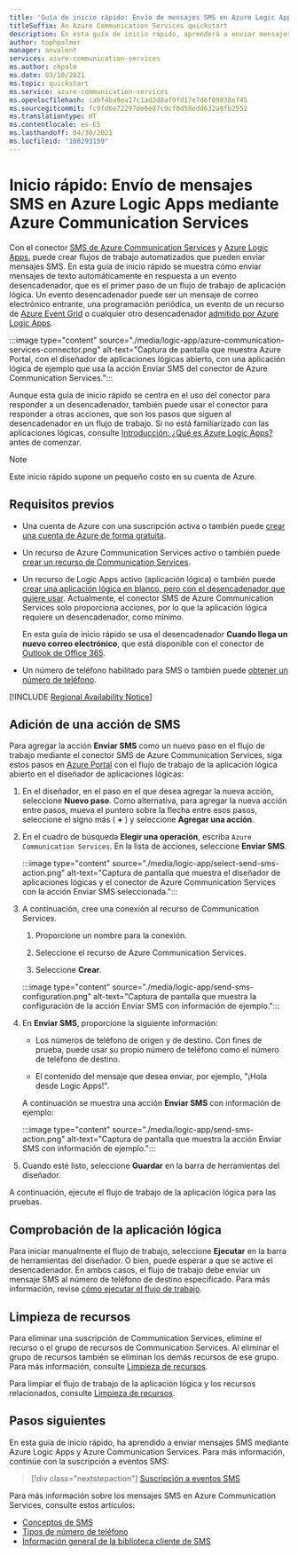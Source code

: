 ```yaml
---
title: 'Guía de inicio rápido: Envío de mensajes SMS en Azure Logic Apps mediante Azure Communication Services'
titleSuffix: An Azure Communication Services quickstart
description: En esta guía de inicio rápido, aprenderá a enviar mensajes SMS en flujos de trabajo de Azure Logic Apps mediante el conector de Azure Communication Services.
author: tophpalmer
manager: anvalent
services: azure-communication-services
ms.author: chpalm
ms.date: 03/10/2021
ms.topic: quickstart
ms.service: azure-communication-services
ms.openlocfilehash: cabf4ba9ea17c1ad2d8af9fd17e7d6f09838e745
ms.sourcegitcommit: fc9fd6e72297de6e87c9cf0d58edd632a8fb2552
ms.translationtype: HT
ms.contentlocale: es-ES
ms.lasthandoff: 04/30/2021
ms.locfileid: "108293159"
---
```

# <a name="quickstart-send-sms-messages-in-azure-logic-apps-with-azure-communication-services"></a>Inicio rápido: Envío de mensajes SMS en Azure Logic Apps mediante Azure Communication Services

Con el conector [SMS de Azure Communication Services](../../overview.md) y [Azure Logic Apps](../../../logic-apps/logic-apps-overview.md), puede crear flujos de trabajo automatizados que pueden enviar mensajes SMS. En esta guía de inicio rápido se muestra cómo enviar mensajes de texto automáticamente en respuesta a un evento desencadenador, que es el primer paso de un flujo de trabajo de aplicación lógica. Un evento desencadenador puede ser un mensaje de correo electrónico entrante, una programación periódica, un evento de un recurso de [Azure Event Grid](../../../event-grid/overview.md) o cualquier otro desencadenador [admitido por Azure Logic Apps](/connectors/connector-reference/connector-reference-logicapps-connectors).

:::image type="content" source="./media/logic-app/azure-communication-services-connector.png" alt-text="Captura de pantalla que muestra Azure Portal, con el diseñador de aplicaciones lógicas abierto, con una aplicación lógica de ejemplo que usa la acción Enviar SMS del conector de Azure Communication Services.":::

Aunque esta guía de inicio rápido se centra en el uso del conector para responder a un desencadenador, también puede usar el conector para responder a otras acciones, que son los pasos que siguen al desencadenador en un flujo de trabajo. Si no está familiarizado con las aplicaciones lógicas, consulte [Introducción: ¿Qué es Azure Logic Apps?](../../../logic-apps/logic-apps-overview.md) antes de comenzar.

> [!NOTE]
> Este inicio rápido supone un pequeño costo en su cuenta de Azure.

## <a name="prerequisites"></a>Requisitos previos

- Una cuenta de Azure con una suscripción activa o también puede [crear una cuenta de Azure de forma gratuita](https://azure.microsoft.com/free/?WT.mc_id=A261C142F).

- Un recurso de Azure Communication Services activo o también puede [crear un recurso de Communication Services](../create-communication-resource.md).

- Un recurso de Logic Apps activo (aplicación lógica) o también puede [crear una aplicación lógica en blanco, pero con el desencadenador que quiere usar](../../../logic-apps/quickstart-create-first-logic-app-workflow.md). Actualmente, el conector SMS de Azure Communication Services solo proporciona acciones, por lo que la aplicación lógica requiere un desencadenador, como mínimo.

  En esta guía de inicio rápido se usa el desencadenador **Cuando llega un nuevo correo electrónico**, que está disponible con el conector de [Outlook de Office 365](/connectors/office365/).

- Un número de teléfono habilitado para SMS o también puede [obtener un número de teléfono](./get-phone-number.md).

[!INCLUDE [Regional Availability Notice](../../includes/regional-availability-include.md)]

## <a name="add-an-sms-action"></a>Adición de una acción de SMS

Para agregar la acción **Enviar SMS** como un nuevo paso en el flujo de trabajo mediante el conector SMS de Azure Communication Services, siga estos pasos en [Azure Portal](https://portal.azure.com) con el flujo de trabajo de la aplicación lógica abierto en el diseñador de aplicaciones lógicas:

1. En el diseñador, en el paso en el que desea agregar la nueva acción, seleccione **Nuevo paso**. Como alternativa, para agregar la nueva acción entre pasos, mueva el puntero sobre la flecha entre esos pasos, seleccione el signo más ( **+** ) y seleccione **Agregar una acción**.

1. En el cuadro de búsqueda **Elegir una operación**, escriba `Azure Communication Services`. En la lista de acciones, seleccione **Enviar SMS**.

   :::image type="content" source="./media/logic-app/select-send-sms-action.png" alt-text="Captura de pantalla que muestra el diseñador de aplicaciones lógicas y el conector de Azure Communication Services con la acción Enviar SMS seleccionada.":::

1. A continuación, cree una conexión al recurso de Communication Services.

   1. Proporcione un nombre para la conexión.

   1. Seleccione el recurso de Azure Communication Services.

   1. Seleccione **Crear**.

   :::image type="content" source="./media/logic-app/send-sms-configuration.png" alt-text="Captura de pantalla que muestra la configuración de la acción Enviar SMS con información de ejemplo.":::

1. En **Enviar SMS**, proporcione la siguiente información: 

   * Los números de teléfono de origen y de destino. Con fines de prueba, puede usar su propio número de teléfono como el número de teléfono de destino.

   * El contenido del mensaje que desea enviar, por ejemplo, "¡Hola desde Logic Apps!".

   A continuación se muestra una acción **Enviar SMS** con información de ejemplo:

   :::image type="content" source="./media/logic-app/send-sms-action.png" alt-text="Captura de pantalla que muestra la acción Enviar SMS con información de ejemplo.":::

1. Cuando esté listo, seleccione **Guardar** en la barra de herramientas del diseñador.

A continuación, ejecute el flujo de trabajo de la aplicación lógica para las pruebas.

## <a name="test-your-logic-app"></a>Comprobación de la aplicación lógica

Para iniciar manualmente el flujo de trabajo, seleccione **Ejecutar** en la barra de herramientas del diseñador. O bien, puede esperar a que se active el desencadenador. En ambos casos, el flujo de trabajo debe enviar un mensaje SMS al número de teléfono de destino especificado. Para más información, revise [cómo ejecutar el flujo de trabajo](../../../logic-apps/quickstart-create-first-logic-app-workflow.md#run-workflow).

## <a name="clean-up-resources"></a>Limpieza de recursos

Para eliminar una suscripción de Communication Services, elimine el recurso o el grupo de recursos de Communication Services. Al eliminar el grupo de recursos también se eliminan los demás recursos de ese grupo. Para más información, consulte [Limpieza de recursos](../create-communication-resource.md#clean-up-resources).

Para limpiar el flujo de trabajo de la aplicación lógica y los recursos relacionados, consulte [Limpieza de recursos](../../../logic-apps/quickstart-create-first-logic-app-workflow.md#clean-up-resources).

## <a name="next-steps"></a>Pasos siguientes

En esta guía de inicio rápido, ha aprendido a enviar mensajes SMS mediante Azure Logic Apps y Azure Communication Services. Para más información, continúe con la suscripción a eventos SMS:

> [!div class="nextstepaction"]
> [Suscripción a eventos SMS](./handle-sms-events.md)

Para más información sobre los mensajes SMS en Azure Communication Services, consulte estos artículos:

- [Conceptos de SMS](../../concepts/telephony-sms/concepts.md)
- [Tipos de número de teléfono](../../concepts/telephony-sms/plan-solution.md)
- [Información general de la biblioteca cliente de SMS](../../concepts/telephony-sms/sdk-features.md)
